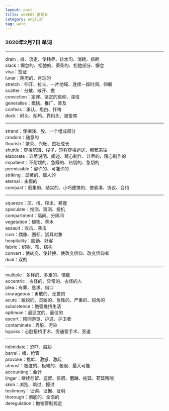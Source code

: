 ```yaml
---
layout: post  
title: week05 星期五  
category: english  
tag: word  
---
```

### 2020年2月7日 单词
- - -
drain：排、流走、使耗尽、排水沟、消耗、损耗  
slack：懈怠的、松弛的、萧条的、松弛部分、懈怠  
visa：签证  
lunar：阴历的、月球的  
stretch：伸开、拉长、一片地域、连续一段时间、伸展  
scatter：分散、散开、撒  
conviction：定罪、坚定的信仰、深信  
generalise：概括、推广、普及  
confess：承认、坦白、忏悔  
dock：码头、船坞、靠码头、被告席  
- - -
strand：使搁浅、股、一个组成部分  
random：随意的  
flourish：繁荣、兴旺、茁壮成长  
shuttle：穿梭航班、梭子、短程穿梭运送、频繁来往  
elaborate：详尽说明、阐述、精心制作、详尽的、精心制作的  
impatient：不耐烦的、急躁的、热切的、急切的  
permissible：容许的、可准许的  
striking：显著的、惊人的  
eternal：永恒的  
compact：密集的、结实的、小巧便携的、使紧凑、协议、合约  
- - -
squeeze：压、挤、榨出、紧握  
speculate：推测、猜测、投机  
compartment：隔间、分隔间  
vegetation：植物、草木  
assault：攻击、袭击  
icon：偶像、图标、崇拜对象  
hospitality：殷勤、好客  
fabric：织物、布、结构  
convert：使转变、使转换、使改变信仰、改变信仰者  
dual：双的  
- - -
multiple：多样的、多重的、倍数  
eccentric：古怪的、异常的、古怪的人  
plea：有罪、恳求、借口  
courageous：勇敢的、无畏的  
acute：敏锐的、灵敏的、急性的、严重的、锐角的  
subsistence：勉强维持生活  
optimum：最适宜的、最佳的  
escort：陪同游览、护送、护卫者  
contaminate：弄脏、污染  
bypass：心脏搭桥手术、旁通管手术、旁道  
- - -
intimidate：恐吓、威胁  
barrel：桶、枪管  
provoke：挑衅、激怒、激起  
utmost：极度的、极端的、极限、最大可能  
accounting：会计  
linger：继续存留、逗留、徘徊、磨蹭、拖延、苟延残喘  
skim：浏览、略过、擦过  
testimony：证词、证据、证明  
thorough：彻底的、全面的  
deregulation：撤销管制规定